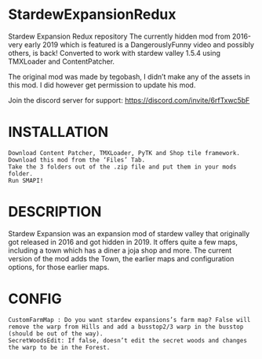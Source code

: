 # StardewExpansionRedux
 Stardew Expansion Redux repository
The currently hidden mod from 2016-very early 2019 which is featured is a DangerouslyFunny video and possibly others, is back! Converted to work with stardew valley 1.5.4 using TMXLoader and ContentPatcher.

The original mod was made by tegobash, I didn’t make any of the assets in this mod. I did however get permission to update his mod.

 Join the discord server for support:  https://discord.com/invite/6rfTxwc5bF

# INSTALLATION

    Download Content Patcher﻿, TMXLoader, PyTK and Shop tile framework.
    Download this mod from the ‘Files’ Tab.
    Take the 3 folders out of the .zip file and put them in your mods folder.
    Run SMAPI!


# DESCRIPTION

Stardew Expansion was an expansion mod of stardew valley that originally got released in 2016 and got hidden in 2019. It offers quite a few maps, including a town which has a diner a joja shop and more. The current version of the mod adds the Town, the earlier maps and configuration options, for those earlier maps.

# CONFIG

	CustomFarmMap : Do you want stardew expansions’s farm map? False will remove the warp from Hills and add a busstop2/3 warp in the busstop (should be out of the way).
	SecretWoodsEdit: If false, doesn’t edit the secret woods and changes the warp to be in the Forest. 


